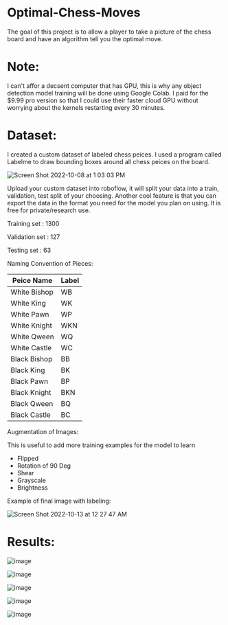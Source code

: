 # Optimal-Chess-Moves
The goal of this project is to allow a player to take a picture of the chess board and have an algorithm tell you the optimal move.


# Note:

I can't affor a decsent computer that has GPU, this is why any object detection model training will be done using Google Colab. I paid for the $9.99 pro version so that I could use their faster cloud GPU without worrying about the kernels restarting every 30 minutes. 

# Dataset:

I created a custom dataset of labeled chess peices. I used a program called Labelme to draw bounding boxes around all chess peices on the board. 

![Screen Shot 2022-10-08 at 1 03 03 PM](https://user-images.githubusercontent.com/78880630/195529572-3f3a29f1-54b9-44f7-befe-174ef68b9a10.png)

Upload your custom dataset into roboflow, it will split your data into a train, validation, test split of your choosing. Another cool feature is that you can export the data in the format you need for the model you plan on using. It is free for private/research use. 



Training set   : 1300

Validation set : 127

Testing set    : 63

Naming Convention of Pieces: 

| Peice Name     | Label |
| ---      | ---       |
| White Bishop | WB         |
| White King     | WK        |
| White Pawn | WP         |
| White Knight     | WKN       |
| White Qween | WQ         |
| White Castle     | WC        |
| Black Bishop | BB         |
| Black King     | BK       |
| Black Pawn  | BP         |
| Black Knight     | BKN        |
| Black Qween     | BQ        |
| Black Castle     | BC|        |

Augmentation of Images:

This is useful to add more training examples for the model to learn

- Flipped
- Rotation of 90 Deg
- Shear
- Grayscale
- Brightness

Example of final image with labeling:

![Screen Shot 2022-10-13 at 12 27 47 AM](https://user-images.githubusercontent.com/78880630/195530437-18bf3214-342d-4dd9-8831-5d4d0d58e31b.png)


# Results:

![image](https://user-images.githubusercontent.com/78880630/195548452-5aa7ab9c-4499-4544-b4c3-d1dc2b71f71a.png)

![image](https://user-images.githubusercontent.com/78880630/195548480-b1e89115-42cc-4c8b-b7b0-1645d39e3fd5.png)

![image](https://user-images.githubusercontent.com/78880630/195548536-5989443e-c95d-48d3-9b7e-94285f50f2f5.png)

![image](https://user-images.githubusercontent.com/78880630/195548596-21ae18db-6b2a-489f-a7f7-2539a0036cef.png)

![image](https://user-images.githubusercontent.com/78880630/195548654-2f95b01e-3e57-427f-a599-fbf14ffa070a.png)






